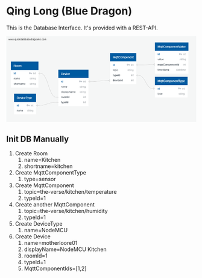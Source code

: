 # Qing Long (Blue Dragon)

This is the Database Interface. It's provided with a REST-API.

![DB Diagram](QuickDBD-qing-long.png "DB Diagram")

## Init DB Manually

1. Create Room
   1. name=Kitchen
   2. shortname=kitchen
2. Create MqttComponentType
   1. type=sensor
3. Create MqttComponent
   1. topic=the-verse/kitchen/temperature
   2. typeId=1
4. Create another MqttComponent
   1. topic=the-verse/kitchen/humidity
   2. typeId=1
5. Create DeviceType
   1. name=NodeMCU
6. Create Device
   1. name=motherloore01
   2. displayName=NodeMCU Kitchen
   3. roomId=1
   4. typeId=1
   5. MqttComponentIds=[1,2]
